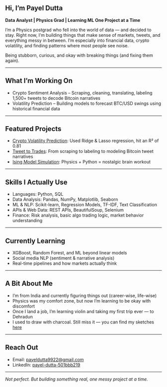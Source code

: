 ## Hi, I’m Payel Dutta

**Data Analyst | Physics Grad | Learning ML One Project at a Time**

I’m a Physics postgrad who fell into the world of data — and decided to stay. Right now, I’m building things that make sense of markets, tweets, and everything messy in between. I’m especially into financial data, crypto volatility, and finding patterns where most people see noise.

Being stubborn, curious, and okay with breaking things (and fixing them again).  

---

## What I’m Working On
- Crypto Sentiment Analysis – Scraping, cleaning, translating, labeling 1,500+ tweets to decode Bitcoin narratives  
- Volatility Prediction – Building models to forecast BTC/USD swings using historical financial data  

---

## Featured Projects
- [Crypto Volatility Prediction](https://github.com/d-payel/crypto_volatility_prediction): Used Ridge & Lasso regression, hit an R² of 0.81  
- [Tweet to Trades](https://github.com/d-payel/tweet_to_trades): From scraping to labeling to modeling Bitcoin tweet narratives  
- [Ising Model Simulation](https://github.com/d-payel/Ising-Model-Simulation): Physics + Python = nostalgic brain workout  

---

## Skills I Actually Use
- Languages: Python, SQL  
- Data Analysis: Pandas, NumPy, Matplotlib, Seaborn  
- ML & NLP: Scikit-learn, Regression Models, TF-IDF, Text Classification  
- APIs & Web Data: REST APIs, BeautifulSoup, Selenium  
- Finance: Risk analysis, basic algo trading logic, market behavior understanding

---

## Currently Learning
- XGBoost, Random Forest, and ML beyond linear models  
- Social media NLP (sentiment & narrative analysis)  
- Real-time pipelines and how markets actually think

---

## A Bit About Me
- I’m from India and currently figuring things out (career-wise, life-wise)  
- Physics was my comfort zone, but now I’m learning to be okay with discomfort  
- Once I land a job, I’m learning violin and taking my first trip ever — to Dehradun  
- I used to draw with charcoal. Still miss it — you can find my sketches [here](https://instagram.com/art.escape_dystopia)  


---

## Reach Out
- Email: payeldutta9922@gmail.com  
- LinkedIn: [payel-dutta-501bbb219](https://www.linkedin.com/in/payel-dutta-501bbb219)  

---

*Not perfect. But building something real, one messy project at a time.*
